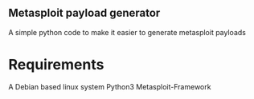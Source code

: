 ## Metasploit payload generator
A simple python code to make it easier to generate metasploit payloads

# Requirements
A Debian based linux system
Python3
Metasploit-Framework
